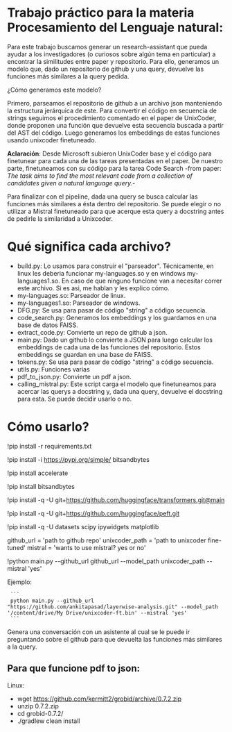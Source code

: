 # Trabajo práctico para la materia Procesamiento del Lenguaje natural:

Para este trabajo buscamos generar un research-assistant que pueda ayudar a los investigadores (o curiosos sobre algún tema en particular) a encontrar la similitudes entre paper y repositorio. Para ello, generamos un modelo que, dado un repositorio de github y una query, devuelve las funciones más similares a la query pedida.

¿Cómo generamos este modelo?

Primero, parseamos el repositorio de github a un archivo json manteniendo la estructura jerárquica de este. Para convertir el código en secuencia de strings seguimos el procedimiento comentado en el paper de UnixCoder, donde proponen una función que devuelve esta secuencia buscada a partir del AST del código. Luego generamos los embeddings de estas funciones usando unixcoder finetuneado.

 **Aclaración**: Desde Microsoft subieron UnixCoder base y el código para finetunear para cada una de las tareas presentadas en el paper. De nuestro parte, finetuneamos con su código para la tarea Code Search -from paper: *The task aims to find the most relevant code from a collection of candidates given a natural language query.*-

Para finalizar con el pipeline, dada una query se busca calcular las funciones más similares a ésta dentro del repositorio. Se puede elegir o no utilizar a Mistral finetuneado para que acerque esta query a docstring antes de pedirle la similaridad a Unixcoder. 


# Qué significa cada archivo?
   - build.py: Lo usamos para construir el "parseador". Técnicamente, en linux les deberia funcionar my-languages.so y en windows my-languages1.so. En caso de que ninguno funcione van a necesitar correr este archivo. Si es asi, me hablan y les explico cómo.
   - my-languages.so: Parseador de linux.
   - my-languages1.so: Parseador de windows.
   - DFG.py: Se usa para pasar de código "string" a código secuencia.
   - code_search.py: Generamos los embeddings y los guardamos en una base de datos FAISS. 
   - extract_code.py: Convierte un repo de github a json.
   - main.py: Dado un github lo convierte a JSON para luego calcular los embeddings de cada una de las funciones del repositorio. Estos embeddings se guardan en una base de FAISS. 
   - tokens.py: Se usa para pasar de código "string" a código secuencia.
   - utils.py: Funciones varias
   - pdf_to_json.py: Convierte un pdf a json.
   - calling_mistral.py: Este script carga el modelo que finetuneamos para acercar las querys a docstring y, dada una query, devuelve el docstring para esta. Se puede decidir usarlo o no.

# Cómo usarlo?


!pip install -r requirements.txt

!pip install -i https://pypi.org/simple/ bitsandbytes

!pip install accelerate

!pip install bitsandbytes

!pip install -q -U git+https://github.com/huggingface/transformers.git@main

!pip install -q -U git+https://github.com/huggingface/peft.git

!pip install -q -U datasets scipy ipywidgets matplotlib


github_url = 'path to github repo'
unixcoder_path = 'path to unixcoder fine-tuned'
mistral = 'wants to use mistral? yes or no'

!python main.py --github_url github_url --model_path unixcoder_path --mistral 'yes'

Ejemplo: 

     ```
     python main.py --github_url "https://github.com/ankitapasad/layerwise-analysis.git" --model_path '/content/drive/My Drive/unixcoder-ft.bin' --mistral 'yes'
     ```

Genera una conversación con un asistente al cual se le puede ir preguntando sobre el github para que devuelta las funciones más similares a la query.



## Para que funcione pdf to json: 
   Linux:
   - wget https://github.com/kermitt2/grobid/archive/0.7.2.zip
   - unzip 0.7.2.zip
   - cd grobid-0.7.2/
   - ./gradlew clean install



  
